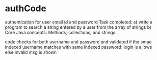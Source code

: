 # authCode
authentication for user email id and password
Task completed:
a) write a program to search a string entered by a user from the array of strings
b) Core Java concepts: Methods, collections, and strings

code checks for both username and password and validated if the smae indexed username matches with same indexed password: login is allows 
else invalid msg is shown
